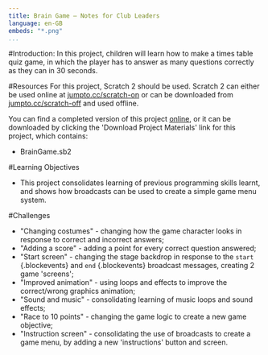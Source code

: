 ```yaml
---
title: Brain Game — Notes for Club Leaders
language: en-GB
embeds: "*.png"
...
```


#Introduction:
In this project, children will learn how to make a times table quiz game, in which the player has to answer as many questions correctly as they can in 30 seconds.

#Resources
For this project, Scratch 2 should be used. Scratch 2 can either be used online at [jumpto.cc/scratch-on](http://jumpto.cc/scratch-on) or can be downloaded from [jumpto.cc/scratch-off](http://jumpto.cc/scratch-off) and used offline.

You can find a completed version of this project <a href="http://scratch.mit.edu/projects/42225768/#editor">online</a>, or it can be downloaded by clicking the 'Download Project Materials' link for this project, which contains:

+ BrainGame.sb2

#Learning Objectives
+ This project consolidates learning of previous programming skills learnt, and shows how broadcasts can be used to create a simple game menu system.

#Challenges
+ "Changing costumes" - changing how the game character looks in response to correct and incorrect answers;
+ "Adding a score" - adding a point for every correct question answered;
+ "Start screen" - changing the stage backdrop in response to the `start` {.blockevents} and `end` {.blockevents} broadcast messages, creating 2 game 'screens';
+ "Improved animation" - using loops and effects to improve the correct/wrong graphics animation;
+ "Sound and music" - consolidating learning of music loops and sound effects;
+ "Race to 10 points" - changing the game logic to create a new game objective;
+ "Instruction screen" - consolidating the use of broadcasts to create a game menu, by adding a new 'instructions' button and screen.

